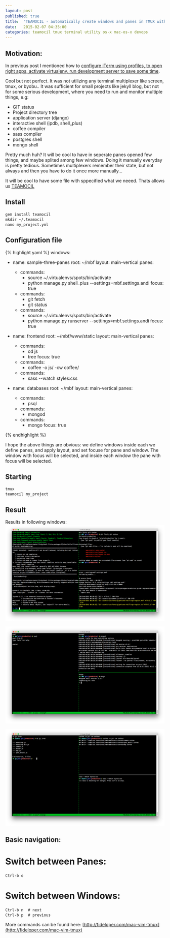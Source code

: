 ```yaml
---
layout: post
published: true
title:  "TEAMOCIL - automatically create windows and panes in TMUX with YAML files!!"
date:   2015-02-07 04:35:00
categories: teamocil tmux terminal utility os-x mac-os-x devops 
---
```


Motivation:
-----------

In previous post I mentioned how to [configure iTerm using profiles, to open right apps, activate virtualenv, run development server to save some time](http://andilabs.github.io/utility/os-x/mac-os-x/terminal/iterm/2015/02/02/iTerm-start-fast-developing.html). 

Cool but not perfect. It was not utilizing any terminal multiplexer like screen, tmux, or byobu..
It was sufficient for small projects like jekyll blog, but not for some serious development, where you need to run and monitor multiple things, e.g:

- GIT status
- Project directory tree
- application server (django)
- interactive shell (ipdb, shell_plus)
- coffee compiler
- sass compiler
- postgres shell
- mongo shell

Pretty much huh? It will be cool to have in seperate panes opened few things, and maybe splited among few windows.
Doing it manually everyday is pretty tedious. Sometimes multiplexers remember their state, but not always and then you have to do it once more manually...

It will be cool to have some file with sppecified what we neeed. Thats allows us [TEAMOCIL](http://www.teamocil.com/)

Install 
-------

    gem install teamocil
    mkdir ~/.teamocil
    nano my_project.yml


Configuration file
------------------

{% highlight yaml %}
windows:
  - name: sample-three-panes
    root: ~/mbf
    layout: main-vertical
    panes:
      - commands:
        - source ~/.virtualenvs/spots/bin/activate
        - python manage.py shell_plus --settings=mbf.settings.andi
        focus: true
      - commands:
        - git fetch
        - git status
      - commands:
        - source ~/.virtualenvs/spots/bin/activate
        - python manage.py runserver --settings=mbf.settings.andi
    focus: true

  - name: frontend
    root: ~/mbf/www/static
    layout: main-vertical
    panes:
      - commands:
        - cd js
        - tree
        focus: true
      - commands:
        - coffee -o js/ -cw coffee/
      - commands:
        - sass --watch styles:css

  - name: databases
    root: ~/mbf
    layout: main-vertical
    panes:
      - commands:
        - psql
      - commands:
        - mongod
      - commands:
        - mongo
        focus: true

{% endhighlight %}

I hope the above things are obvious: we define windows inside each we define panes, and apply layout, and set focuse for pane and window. The window with focus will be selected, and inside each window the pane with focus will be selected.


Starting
--------

    tmux
    teamocil my_project

Result
------

Results in following windows:
![django](/assets/teamocil-demo/django.png)

![databases](/assets/teamocil-demo/databases.png)

![frontend](/assets/teamocil-demo/frontend.png)


Basic navigation:
-----------------

Switch between Panes:
=====================

    Ctrl-b o

Switch between Windows:
=======================

    Ctrl-b n  # next
    Ctrl-b p  # previous

More commands can be found here: [http://fideloper.com/mac-vim-tmux](http://fideloper.com/mac-vim-tmux)